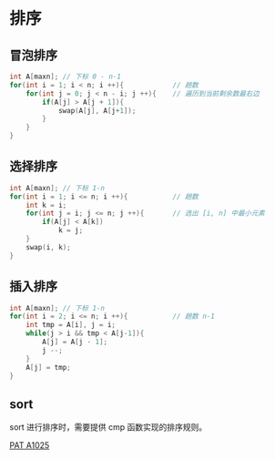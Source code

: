 # 排序

## 冒泡排序

```cpp
int A[maxn]; // 下标 0 - n-1
for(int i = 1; i < n; i ++){            // 趟数
    for(int j = 0; j < n - i; j ++){    // 遍历到当前剩余数最右边
        if(A[j] > A[j + 1]){
            swap(A[j], A[j+1]);
        }
    }
}
```

## 选择排序

```cpp
int A[maxn]; // 下标 1-n
for(int i = 1; i <= n; i ++){           // 趟数
    int k = i;
    for(int j = i; j <= n; j ++){       // 选出 [i, n] 中最小元素
        if(A[j] < A[k])
            k = j;
    }
    swap(i, k);
}
```

## 插入排序

```cpp
int A[maxn]; // 下标 1-n
for(int i = 2; i <= n; i ++){           // 趟数 n-1
    int tmp = A[i], j = i;
    while(j > i && tmp < A[j-1]){
        A[j] = A[j - 1];
        j --;
    }
    A[j] = tmp;
}
```

## sort

sort 进行排序时，需要提供 cmp 函数实现的排序规则。

[PAT A1025]()